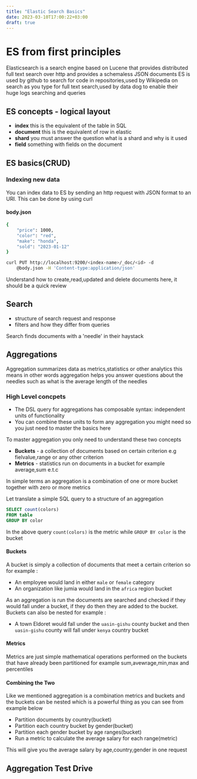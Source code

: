```yaml
---
title: "Elastic Search Basics"
date: 2023-03-10T17:00:22+03:00
draft: true
---
```


# ES from first principles
Elasticsearch is a search engine based on Lucene that provides distributed full text search over http and provides a schemaless JSON documents
ES is used by github to search for code in repositories,used by Wikipedia on search as you type for full text search,used by data dog to enable their 
huge logs searching and queries

## ES concepts - logical layout

* **index** this is the equivalent of the table in SQL
* **document** this is the equivalent of row in elastic 
* **shard** you must answer the question what is a shard and why is it used
* **field** something with fields on the document

## ES basics(CRUD)

### Indexing new data 
You can index data to ES by sending an http request with JSON format to an URI. This can be done by using curl
#### body.json
```bash
{
	"price": 1000,
	"color": "red",
	"make": "honda",
	"sold": "2023-01-12"
}
```

```bash
curl PUT http://localhost:9200/<index-name>/_doc/<id> -d 
	@body.json -H 'Content-type:application/json'
```

Understand how to create,read,updated and delete documents here, it should be a quick review

## Search

* structure of search request and response
* filters and how they differ from queries


Search finds documents with a 'needle' in their haystack

## Aggregations

Aggregation summarizes data as metrics,statistics or other analytics this means in other words aggregation 
helps you answer questions about the needles such as what is the average length of the needles

### High Level concpets

* The DSL query for aggregations has composable syntax: independent units of functionality
* You can combine these units to form any aggregation you might need so you just need to master the basics here

To master aggregation you only need to understand these two concepts

* **Buckets** - a collection of documents based on certain criterion e.g fielvalue,range or any other criterion
* **Metrics** - statistics run on documents in a bucket for example average,sum e.t.c

In simple terms an aggregation is a combination of one or more bucket together with zero or more metrics 

Let translate a simple SQL query to a structure of an aggregation

```sql
SELECT count(colors)
FROM table
GROUP BY color
```

In the above query `count(colors)` is the metric while `GROUP BY color` is the bucket


#### Buckets

A bucket is simply a collection of documents that meet a certain criterion so for example :

* An employee would land in either `male` or `female` category
* An organization like jumia would land in the `africa` region bucket 

As an aggregation is run the documents are searched and checked if they would fall under a bucket, if they 
do then they are added to the bucket. Buckets can also be nested for example :

* A town Eldoret would fall under the `uasin-gishu` county bucket and then `uasin-gishu` county  will fall under `kenya` country bucket

#### Metrics

Metrics are just simple mathematical operations performed on the buckets that have already been partitioned for example
sum,avewrage,min,max and percentiles

#### Combining the Two 

Like we mentioned aggregation is a combination metrics and buckets and the buckets can be nested which is a powerful thing as you can see from example below

* Partition documents by country(bucket)
* Partition each country bucket by gender(bucket)
* Partition each gender bucket by age ranges(bucket)
* Run a metric to calculate the average salary for each range(metric)

This will give you the average salary by age,country,gender in one request

## Aggregation Test Drive

